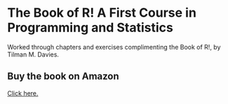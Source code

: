 # The Book of R! A First Course in Programming and Statistics
Worked through chapters and exercises complimenting the Book of R!, by Tilman M. Davies. 

## Buy the book on Amazon
[Click here.](https://www.amazon.com/Book-First-Course-Programming-Statistics-ebook/dp/B01J92NR22)
